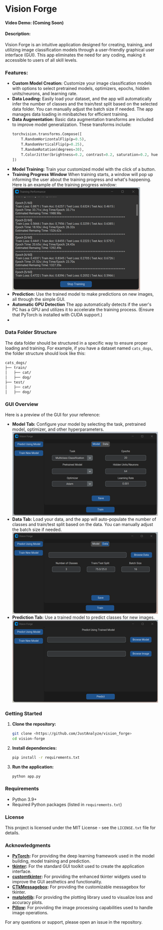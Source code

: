 # Vision Forge

#### Video Demo: (Coming Soon)

#### Description:
Vision Forge is an intuitive application designed for creating, training, and utilizing image classification models through a user-friendly graphical user interface (GUI). This app eliminates the need for any coding, making it accessible to users of all skill levels.

### Features:
- **Custom Model Creation:** Customize your image classification models with options to select pretrained models, optimizers, epochs, hidden units/neurons, and learning rate.
- **Data Loading:** Easily load your dataset, and the app will automatically infer the number of classes and the train/test split based on the selected data folder. You can manually adjust the batch size if needed. The app manages data loading in minibatches for efficient training.
- **Data Augmentation:** Basic data augmentation transforms are included to improve model generalization. These transforms include:
    ```python
    torchvision.transforms.Compose([
        T.RandomHorizontalFlip(p=0.5),
        T.RandomVerticalFlip(p=0.25),
        T.RandomRotation(degrees=30),
        T.ColorJitter(brightness=0.2, contrast=0.2, saturation=0.2, hue=0.1)
    ])
    ```
- **Model Training:** Train your customized model with the click of a button.
- **Training Progress Window** When training starts, a window will pop up informing the user about the training progress and what's happening. Here is an example of the training progress window:
    ![Training Progress Window](readme_files/training_progress_window.png)
- **Prediction:** Use the trained model to make predictions on new images, all through the simple GUI.
- **Automatic GPU Detection** The app automatically detects if the user's PC has a GPU and utilizes it to accelerate the training process. (Ensure that PyTorch is installed with CUDA support.)
- 
### Data Folder Structure
The data folder should be structured in a specific way to ensure proper loading and training. For example, if you have a dataset named `cats_dogs`, the folder structure should look like this:

    cats_dogs/
    ├── train/
    │   ├── cat/
    │   ├── dog/
    ├── test/
    │   ├── cat/
    │   ├── dog/


### GUI Overview
Here is a preview of the GUI for your reference:

- **Model Tab:** Configure your model by selecting the task, pretrained model, optimizer, and other hyperparameters.
    ![Vision Forge GUI](readme_files/train_new_model_model_tab.png)
- **Data Tab:** Load your data, and the app will auto-populate the number of classes and train/test split based on the data. You can manually adjust the batch size if needed.
    ![Vision Forge GUI](readme_files/train_new_model_data_tab.png)
- **Prediction Tab:** Use a trained model to predict classes for new images.
    ![Vision Forge GUI](readme_files/predict_tab.png)

### Getting Started
1. **Clone the repository:**
    ```bash
    git clone <https://github.com/JustAnalyze/vision_forge>
    cd vision-forge
    ```

2. **Install dependencies:**
    ```bash
    pip install -r requirements.txt
    ```

3. **Run the application:**
    ```bash
    python app.py
    ```

### Requirements
- Python 3.9+
- Required Python packages (listed in `requirements.txt`)

### License
This project is licensed under the MIT License - see the `LICENSE.txt` file for details.

### Acknowledgments
- **[PyTorch](https://pytorch.org/):** For providing the deep learning framework used in the model building, model training and prediction.
- **[tkinter](https://docs.python.org/3/library/tkinter.html):** For the standard GUI toolkit used to create the application interface.
- **[customtkinter](https://github.com/TomSchimansky/CustomTkinter):** For providing the enhanced tkinter widgets used to improve the GUI aesthetics and functionality.
- **[CTkMessagebox](https://github.com/Akascape/CTkMessagebox):** For providing the customizable messagebox for tkinter.
- **[matplotlib](https://matplotlib.org/):** For providing the plotting library used to visualize loss and accuracy plots.
- **[Pillow](https://python-pillow.org/):** For providing the image processing capabilities used to handle image operations.

For any questions or support, please open an issue in the repository.